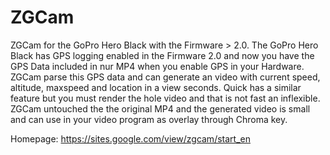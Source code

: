# ZGCam
ZGCam for the GoPro Hero Black with the Firmware > 2.0.
The GoPro Hero Black has GPS logging enabled in the Firmware 2.0 and now you have the GPS Data included in nur MP4 when you enable GPS in your Hardware. ZGCam parse this GPS data and can generate an video with current speed, altitude, maxspeed and location in a view seconds. Quick has a similar feature but you must render the hole video and that is not fast an inflexible.
ZGCam untouched the the original MP4 and the generated video is small and can use in your video program as overlay through Chroma key.

Homepage: https://sites.google.com/view/zgcam/start_en
